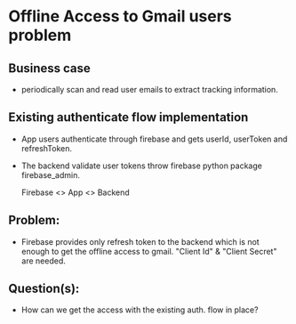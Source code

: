 # Offline Access to Gmail users problem


## Business case

- periodically scan and read user emails to extract tracking information.




## Existing authenticate flow implementation

- App users authenticate through firebase and gets userId, userToken and refreshToken.
- The backend validate user tokens throw firebase python package firebase_admin.

    Firebase  <> App <> Backend



## Problem:

- Firebase provides only refresh token to the backend which is not enough to get the offline access to gmail. "Client Id" & "Client Secret" are needed.


## Question(s):

- How can we get the access with the existing auth. flow in place?


